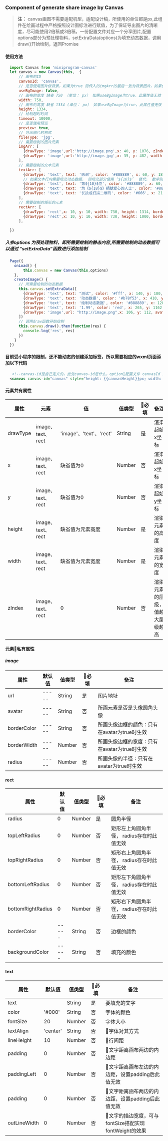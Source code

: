 ### Component of generate share image by Canvas


> **注：** canvas画图不需要适配机型，适配设计稿，所使用的单位都是px,此组件在绘画过程中严格按照设计图标注进行赋值，为了保证导出图片的清晰度，尽可能使用2倍稿或3倍稿，一份配置文件对应一个分享图片,配置options部分为预处理物料，setExtraData(options)为填充动态数据，调用draw()开始绘制，返回Promise

#### 使用方法
```javascript
  import Canvas from 'miniprogram-canvas'
  let canvas = new Canvas(this,  {
      // 画布的ID
      canvasId: 'canvas',
      // 是否使用图片做背景，如果为true 则传入的imgArr的最后一张为背景图片，如果使用图片做北京，则canvas的宽高为图片的宽高
      useBgImage: false,
      // 画布的宽度 缺省 750 （单位： px） 如果useBgImage为true，此属性值无效
      width: 750,
      // 画布的高度 缺省 1334 (单位： px） 如果useBgImage为true，此属性值无效
      height: 1334,
      // 绘制超时时间
      timeout: 10000,
      // 是否使用预览
      preview: true,
      // 导出图片的格式
      fileType: 'jpg',
      // 需要绘制的图片元素
      imgArr: [
        {drawType: 'image',url:'http://image.png',x: 40, y: 1076, zIndex: 31, height: 150, width:150},
        {drawType: 'image',url:'http://image.jpg',x: 35, y: 482, width: 680, height: 451, zIndex: 31},
      ],
      // 需要绘制的文本元素
      textArr: [
        {drawType: 'text', text: '感谢', color: '#888889', x: 60, y: 180, zIndex: 33, fontSize: 28,textAlign: 'left'},
        // 如果文本行内需要填充动态数据， 则填充部分使用 ‘${10}$’  替代， 数字则为需要填充的文字个数， 长度可能不是很准确，根据应用场景定义
        {drawType: 'text', text: '第${10}$位', color: '#888889', x: 60, y: 240, zIndex: 33, fontSize: 28,textAlign: 'left', outLineWidth: 10},
        {drawType: 'text', text: '为《${18}$》捐献爱心的人士', color: '#888889', x: 60, y: 290, zIndex: 33, fontSize: 28,textAlign: 'left'},
        {drawType: 'text', text: '长按或扫描二维码', color: '#666', x: 210, y: 1100, zIndex: 34, fontSize: 30, textAlign: 'left'},
      ],
      // 需要绘制的矩形的元素
      rectArr: [
        {drawType: 'rect',x: 10, y: 10, width: 730, height: 1314, borderColor: '#303135', backgroundColor: '#FFF',  zIndex: 0, radius: 20},
        {drawType: 'rect',x: 10, y: 10, width: 730, height: 1000, borderColor: '#303135', backgroundColor: '#303135',  zIndex: 1, trr: 20, trr: 20},
      ],
      
  })
```
##### 入参options 为预处理物料，即所需要绘制的静态内容,所需要绘制的动态数据可以通过 “setExtraData”函数进行添加绘制

```javascript
  Page({
    onLoad() {
        this.canvas = new Canvas(this,options)
    },
    createImage() {
      // 所需要绘制的动态数据
      this.canvas.setExtraData([
        {drawType: 'text', text: "测试", color: '#fff', x: 140, y: 180, zIndex: 33, fontSize: 35,textAlign: 'left', outLineWidth: 5},
        {drawType: 'text', text: '动态数据', color: '#b78f53', x: 410, y: 240, zIndex: 33, fontSize: 28,textAlign: 'left'},
        {drawType: 'text', text: '绘制动态数据', color: '#888889', x: 120, y: 290, zIndex: 33, fontSize: 28,textAlign: 'left'},
        {drawType: 'text', text: '1.99', color: 'red', x: 265, y: 1162, zIndex: 34, fontSize: 26, textAlign: 'left'},
        {drawType: 'image',url: "http://image.png",x: 106, y: 112, avatar: true, radius: 50,zIndex: 31},
      ])
      // 调用draw函数开始绘制
      this.canvas.draw().then(function(res) {
        console.log('res', res)
      })
    }
  })
```
#### 目前受小程序的限制，还不能动态的创建添加标签，所以需要相应的wxml页面添加以下代码
```xml
   <!--canvas-id是自己定义的，此处canvas-id是什么，option配置文件 canvasId 就是什么-->
  <canvas canvas-id="canvas" style="height: {{canvasHeight}}px; width: {{canvasWidth}}px;position: absolute;left: -100000px"></canvas>
```
#### 元素共有属性
属性 | 元素 | 值 | 值类型 | 必填 | 备注
----|------|-------|-------|---------|----
drawType   |image、text、rect|'image'、'text'、'rect'|String|是|渲染起始x坐标
x   |image、text、rect|缺省值为0|Number|否|渲染起始x坐标
y   |image、text、rect|缺省值为0|Number|否|渲染起始y坐标
height  |image、text、rect|缺省值为元素高度|Number|是|渲染元素的高度
width   |image、text、rect|缺省值为元素宽度|Number|是|渲染元素的宽度
zIndex  |image、text、rect|0|Number|否|渲染元素的层级，值越大层级越高


#### 元素私有属性

##### image

属性 | 默认值 | 值类型 | 必填 | 备注
----|-------|-------|---------|----
url   |-----|String|是|图片地址
avatar|-----|String|否|所画元素是否是头像圆角头像
borderColor|-----|String|否|所画头像边框的颜色：只有在avatar为true时生效
borderWidth|-----|Number|否|所画头像边框的宽度：只有在avatar为true时生效
radius|-----|Number|否|所画头像的半径：只有在avatar为true时生效

#### rect

属性 | 默认值 | 值类型 | 必填 | 备注
----|-------|-------|---------|----
radius|0|Number|是|圆角半径
topLeftRadius|0|Number|否|矩形左上角圆角半径， radius存在时此值无效
topRightRadius|0|Number|否|矩形右上角圆角半径， radius存在时此值无效
bottomLeftRadius|0|Number|否|矩形左下角圆角半径， radius存在时此值无效
bottomRightRadius|0|Number|否|矩形右下角圆角半径， radius存在时此值无效
borderColor|-----|String|否|边框的颜色
backgroundColor|-----|String|否|填充的颜色


#### text

属性 | 默认值 | 值类型 | 必填 | 备注
----|-------|-------|---------|----
text||String|是|要填充的文字
color|'#000'|String|否|字体的颜色
fontSize|20|Number|否|字体大小
textAlign|'center'|String|否|字体对其方式
lineHeight| 10 |Number|否|行间距
padding| 0 |Number|否|文字距离画布两边的内边距
paddingLeft| 0 |Number|否|文字距离画布左边的内边距，设置padding后此值无效
padding| 0 |Number|否|文字距离画布两边的内边距，设置padding后此值无效
outLineWidth| 0 |Number|否|文字的描边宽度，可与fontSize搭配实现fontWeight的效果
